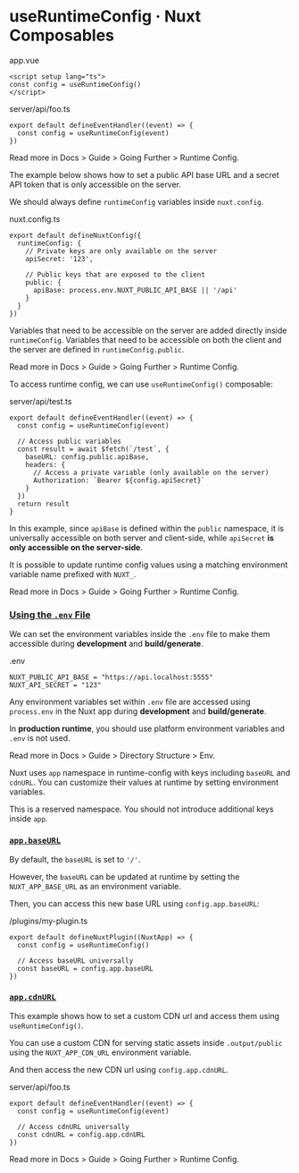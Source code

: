 # useRuntimeConfig · Nuxt Composables
app.vue

```
<script setup lang="ts">
const config = useRuntimeConfig()
</script>

```


server/api/foo.ts

```
export default defineEventHandler((event) => {
  const config = useRuntimeConfig(event)
})

```


Read more in Docs > Guide > Going Further > Runtime Config.

The example below shows how to set a public API base URL and a secret API token that is only accessible on the server.

We should always define `runtimeConfig` variables inside `nuxt.config`.

nuxt.config.ts

```
export default defineNuxtConfig({
  runtimeConfig: {
    // Private keys are only available on the server
    apiSecret: '123',

    // Public keys that are exposed to the client
    public: {
      apiBase: process.env.NUXT_PUBLIC_API_BASE || '/api'
    }
  }
})

```


Variables that need to be accessible on the server are added directly inside `runtimeConfig`. Variables that need to be accessible on both the client and the server are defined in `runtimeConfig.public`.

Read more in Docs > Guide > Going Further > Runtime Config.

To access runtime config, we can use `useRuntimeConfig()` composable:

server/api/test.ts

```
export default defineEventHandler((event) => {
  const config = useRuntimeConfig(event)

  // Access public variables
  const result = await $fetch(`/test`, {
    baseURL: config.public.apiBase,
    headers: {
      // Access a private variable (only available on the server)
      Authorization: `Bearer ${config.apiSecret}`
    }
  })
  return result
}

```


In this example, since `apiBase` is defined within the `public` namespace, it is universally accessible on both server and client-side, while `apiSecret` **is only accessible on the server-side**.

It is possible to update runtime config values using a matching environment variable name prefixed with `NUXT_`.

Read more in Docs > Guide > Going Further > Runtime Config.

### [Using the `.env` File](#using-the-env-file)

We can set the environment variables inside the `.env` file to make them accessible during **development** and **build/generate**.

.env

```
NUXT_PUBLIC_API_BASE = "https://api.localhost:5555"
NUXT_API_SECRET = "123"

```


Any environment variables set within `.env` file are accessed using `process.env` in the Nuxt app during **development** and **build/generate**.

In **production runtime**, you should use platform environment variables and `.env` is not used.

Read more in Docs > Guide > Directory Structure > Env.

Nuxt uses `app` namespace in runtime-config with keys including `baseURL` and `cdnURL`. You can customize their values at runtime by setting environment variables.

This is a reserved namespace. You should not introduce additional keys inside `app`.

### [`app.baseURL`](#appbaseurl)

By default, the `baseURL` is set to `'/'`.

However, the `baseURL` can be updated at runtime by setting the `NUXT_APP_BASE_URL` as an environment variable.

Then, you can access this new base URL using `config.app.baseURL`:

/plugins/my-plugin.ts

```
export default defineNuxtPlugin((NuxtApp) => {
  const config = useRuntimeConfig()

  // Access baseURL universally
  const baseURL = config.app.baseURL
})

```


### [`app.cdnURL`](#appcdnurl)

This example shows how to set a custom CDN url and access them using `useRuntimeConfig()`.

You can use a custom CDN for serving static assets inside `.output/public` using the `NUXT_APP_CDN_URL` environment variable.

And then access the new CDN url using `config.app.cdnURL`.

server/api/foo.ts

```
export default defineEventHandler((event) => {
  const config = useRuntimeConfig(event)

  // Access cdnURL universally
  const cdnURL = config.app.cdnURL
})

```


Read more in Docs > Guide > Going Further > Runtime Config.
